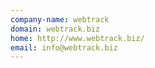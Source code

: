 ```yaml
---
company-name: webtrack
domain: webtrack.biz
home: http://www.webtrack.biz/
email: info@webtrack.biz
---
```




